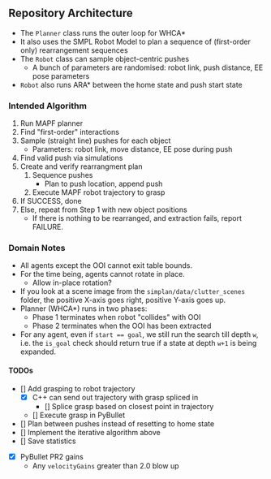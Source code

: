 ## Repository Architecture
- The `Planner` class runs the outer loop for WHCA*
- It also uses the SMPL Robot Model to plan a sequence of (first-order only)
rearrangement sequences
- The `Robot` class can sample object-centric pushes
	- A bunch of parameters are randomised: robot link, push distance, EE pose
	parameters
- `Robot` also runs ARA* between the home state and push start state

### Intended Algorithm
1. Run MAPF planner
2. Find "first-order" interactions
3. Sample (straight line) pushes for each object
	- Parameters: robot link, move distance, EE pose during push
4. Find valid push via simulations
5. Create and verify rearrangment plan
	1. Sequence pushes
		- Plan to push location, append push
	2. Execute MAPF robot trajectory to grasp
6. If SUCCESS, done
7. Else, repeat from Step 1 with new object positions
	- If there is nothing to be rearranged, and extraction fails,
	report FAILURE.

### Domain Notes
- All agents except the OOI cannot exit table bounds.
- For the time being, agents cannot rotate in place.
	- Allow in-place rotation?
- If you look at a scene image from the `simplan/data/clutter_scenes` folder,
the positive X-axis goes right, positive Y-axis goes up.
- Planner (WHCA\*) runs in two phases:
	- Phase 1 terminates when robot "collides" with OOI
	- Phase 2 terminates when the OOI has been extracted
- For any agent, even if `start == goal`, we still run the search till depth
`w`, i.e. the `is_goal` check should return true if a state at depth `w+1` is
being expanded.

#### TODOs
- [] Add grasping to robot trajectory
	- [x] C++ can send out trajectory with grasp spliced in
		- [] Splice grasp based on closest point in trajectory
	- [] Execute grasp in PyBullet
- [] Plan between pushes instead of resetting to home state
- [] Implement the iterative algorithm above
- [] Save statistics
- [x] PyBullet PR2 gains
	- Any `velocityGains` greater than 2.0 blow up
